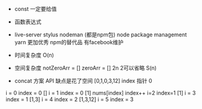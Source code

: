 - const 一定要给值
- 函数表达式
- live-server stylus nodeman (都是npm包) node package management
yarn 更加优秀 npm的替代品 有facebook维护

- 时间复杂度 O(n)
- 空间复杂度 notZeroArr = [] zeroArr = []  2n 2可以省略 S(n)
- concat 方案 API 缺点是花了空间
[0,1,0,3,12]
index 指针 0

i = 0 index = 0
[] i = 1 index = 0
[1] nums[index] index++ i=2 index=1
[1] i = 3 index = 1
[1,3] i = 4 index = 2
[1,3,12] i = 5  index = 3
